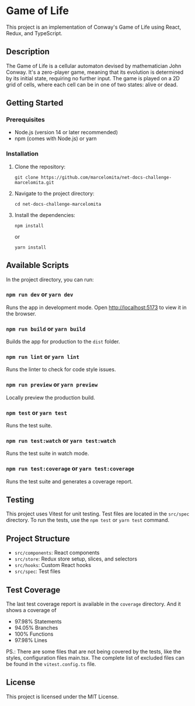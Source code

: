# Game of Life

This project is an implementation of Conway's Game of Life using React, Redux, and TypeScript.

## Description

The Game of Life is a cellular automaton devised by mathematician John Conway. It's a zero-player game, meaning that its evolution is determined by its initial state, requiring no further input. The game is played on a 2D grid of cells, where each cell can be in one of two states: alive or dead.

## Getting Started

### Prerequisites

- Node.js (version 14 or later recommended)
- npm (comes with Node.js) or yarn

### Installation

1. Clone the repository:

   ```
   git clone https://github.com/marcelomita/net-docs-challenge-marcelomita.git
   ```

2. Navigate to the project directory:

   ```
   cd net-docs-challenge-marcelomita
   ```

3. Install the dependencies:
   ```
   npm install
   ```
   or
   ```
   yarn install
   ```

## Available Scripts

In the project directory, you can run:

### `npm run dev` or `yarn dev`

Runs the app in development mode.
Open [http://localhost:5173](http://localhost:5173) to view it in the browser.

### `npm run build` or `yarn build`

Builds the app for production to the `dist` folder.

### `npm run lint` or `yarn lint`

Runs the linter to check for code style issues.

### `npm run preview` or `yarn preview`

Locally preview the production build.

### `npm test` or `yarn test`

Runs the test suite.

### `npm run test:watch` or `yarn test:watch`

Runs the test suite in watch mode.

### `npm run test:coverage` or `yarn test:coverage`

Runs the test suite and generates a coverage report.

## Testing

This project uses Vitest for unit testing. Test files are located in the `src/spec` directory. To run the tests, use the `npm test` or `yarn test` command.

## Project Structure

- `src/components`: React components
- `src/store`: Redux store setup, slices, and selectors
- `src/hooks`: Custom React hooks
- `src/spec`: Test files

## Test Coverage

The last test coverage report is available in the `coverage` directory. And it shows a coverage of

- 97.98% Statements
- 94.05% Branches
- 100% Functions
- 97.98% Lines

PS.: There are some files that are not being covered by the tests, like the styles, configuration files main.tsx. The complete list of excluded files can be found in the `vitest.config.ts` file.

## License

This project is licensed under the MIT License.
